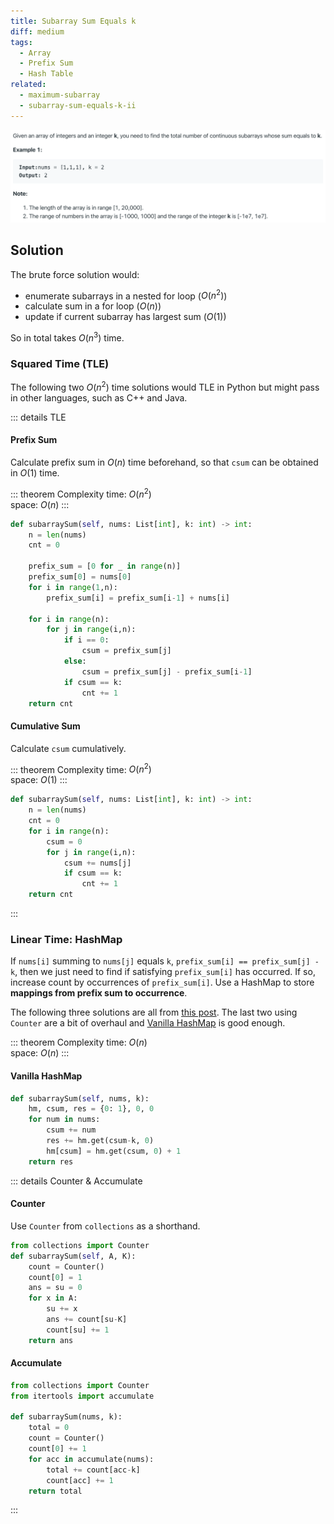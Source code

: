 ```yaml
---
title: Subarray Sum Equals k
diff: medium
tags:
  - Array
  - Prefix Sum
  - Hash Table
related:
  - maximum-subarray
  - subarray-sum-equals-k-ii
---
```


<img class="medium-zoom" src="/algo/subarray-sum-equals-k.png" alt="https://leetcode.com/problems/subarray-sum-equals-k">

## Solution

The brute force solution would:

- enumerate subarrays in a nested for loop ($O(n^2)$)
- calculate sum in a for loop ($O(n)$)
- update if current subarray has largest sum ($O(1)$)

So in total takes $O(n^3)$ time.

### Squared Time (TLE)

The following two $O(n^2)$ time solutions would TLE in Python but might pass in other languages, such as C++ and Java.

::: details TLE

#### Prefix Sum

Calculate prefix sum in $O(n)$ time beforehand, so that `csum` can be obtained in $O(1)$ time.

::: theorem Complexity
time: $O(n^2)$  
space: $O(n)$
:::

```py
def subarraySum(self, nums: List[int], k: int) -> int:
    n = len(nums)
    cnt = 0

    prefix_sum = [0 for _ in range(n)]
    prefix_sum[0] = nums[0]
    for i in range(1,n):
        prefix_sum[i] = prefix_sum[i-1] + nums[i]

    for i in range(n):
        for j in range(i,n):
            if i == 0:
                csum = prefix_sum[j]
            else:
                csum = prefix_sum[j] - prefix_sum[i-1]
            if csum == k:
                cnt += 1
    return cnt
```

#### Cumulative Sum

Calculate `csum` cumulatively.

::: theorem Complexity
time: $O(n^2)$  
space: $O(1)$
:::

```py
def subarraySum(self, nums: List[int], k: int) -> int:
    n = len(nums)
    cnt = 0
    for i in range(n):
        csum = 0
        for j in range(i,n):
            csum += nums[j]
            if csum == k:
                cnt += 1
    return cnt
```

:::

### Linear Time: HashMap

If `nums[i]` summing to `nums[j]` equals `k`, `prefix_sum[i] == prefix_sum[j] - k`, then we just need to find if satisfying `prefix_sum[i]` has occurred. If so, increase count by occurrences of `prefix_sum[i]`. Use a HashMap to store **mappings from prefix sum to occurrence**.

The following three solutions are all from [this post](https://leetcode.com/problems/subarray-sum-equals-k/discuss/102111/Python-Simple-with-Explanation). The last two using `Counter` are a bit of overhaul and [Vanilla HashMap](#vanilla-hashmap) is good enough.

::: theorem Complexity
time: $O(n)$  
space: $O(n)$
:::

#### Vanilla HashMap

```py
def subarraySum(self, nums, k):
    hm, csum, res = {0: 1}, 0, 0
    for num in nums:
        csum += num
        res += hm.get(csum-k, 0)
        hm[csum] = hm.get(csum, 0) + 1
    return res
```

::: details Counter & Accumulate

#### Counter

Use `Counter` from `collections` as a shorthand.

```py
from collections import Counter
def subarraySum(self, A, K):
    count = Counter()
    count[0] = 1
    ans = su = 0
    for x in A:
        su += x
        ans += count[su-K]
        count[su] += 1
    return ans
```

#### Accumulate

```py
from collections import Counter
from itertools import accumulate

def subarraySum(nums, k):
    total = 0
    count = Counter()
    count[0] += 1
    for acc in accumulate(nums):
        total += count[acc-k]
        count[acc] += 1
    return total
```

:::
